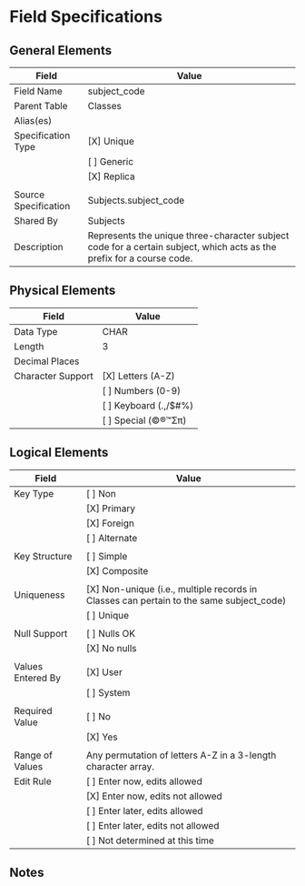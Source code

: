 # Field Specifications

## General Elements

| Field                 | Value                             |
|-----------------------|-----------------------------------|
| Field Name            | subject_code                      |
| Parent Table          | Classes                           |
| Alias(es)             |                                   |
| Specification Type    | [X] Unique                        |
|                       | [ ] Generic                       |
|                       | [X] Replica                       |
|                       |                                   |
| Source Specification  | Subjects.subject_code             |
| Shared By             | Subjects                          |
| Description           | Represents the unique three-character subject code for a certain subject, which acts as the prefix for a course code. |

## Physical Elements

| Field                 | Value                             |
|-----------------------|-----------------------------------|
| Data Type             | CHAR                              |
| Length                | 3                                 |
| Decimal Places        |                                   |
| Character Support     | [X] Letters (A-Z)                 |
|                       | [ ] Numbers (0-9)                 |
|                       | [ ] Keyboard (.,/$#%)             |
|                       | [ ] Special (©®™Σπ)               |


## Logical Elements

| Field                 | Value                             |
|-----------------------|-----------------------------------|
| Key Type              | [ ] Non                           |
|                       | [X] Primary                       |   
|                       | [X] Foreign                       |
|                       | [ ] Alternate                     |
|                       |                                   |
| Key Structure         | [ ] Simple                        |
|                       | [X] Composite                     |
|                       |                                   |
| Uniqueness            | [X] Non-unique (i.e., multiple records in Classes can pertain to the same subject_code)                   |
|                       | [ ] Unique                        |
|                       |                                   |
| Null Support          | [ ] Nulls OK                      |
|                       | [X] No nulls                      |
|                       |                                   |
| Values Entered By     | [X] User                          |
|                       | [ ] System                        |
|                       |                                   |
| Required Value        | [ ] No                            |
|                       | [X] Yes                           |
|                       |                                   |
| Range of Values       | Any permutation of letters A-Z in a 3-length character array.                                  |
| Edit Rule             | [ ] Enter now, edits allowed      |
|                       | [X] Enter now, edits not allowed  |
|                       | [ ] Enter later, edits allowed    |
|                       | [ ] Enter later, edits not allowed|
|                       | [ ] Not determined at this time   |

## Notes
